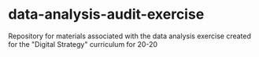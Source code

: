 # data-analysis-audit-exercise
 Repository for materials associated with the data analysis exercise created for the "Digital Strategy" curriculum for 20-20
